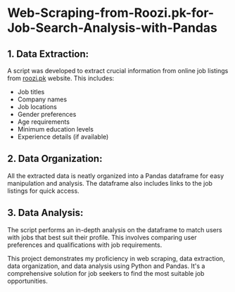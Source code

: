 # Web-Scraping-from-Roozi.pk-for-Job-Search-Analysis-with-Pandas

<h2>1. Data Extraction:</h2>
<p>A script was developed to extract crucial information from online job listings from <a href="https://roozi.pk">roozi.pk</a> website. This includes:</p>
<ul>
  <li>Job titles</li>
  <li>Company names</li>
  <li>Job locations</li>
  <li>Gender preferences</li>
  <li>Age requirements</li>
  <li>Minimum education levels</li>
  <li>Experience details (if available)</li>
</ul>

<h2>2. Data Organization:</h2>
<p>All the extracted data is neatly organized into a Pandas dataframe for easy manipulation and analysis. The dataframe also includes links to the job listings for quick access.</p>

<h2>3. Data Analysis:</h2>
<p>The script performs an in-depth analysis on the dataframe to match users with jobs that best suit their profile. This involves comparing user preferences and qualifications with job requirements.</p>

<p>This project demonstrates my proficiency in web scraping, data extraction, data organization, and data analysis using Python and Pandas. It's a comprehensive solution for job seekers to find the most suitable job opportunities.</p>
